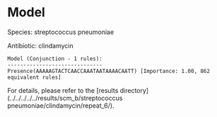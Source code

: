 
# Model

Species: streptococcus pneumoniae

Antibiotic: clindamycin

```
Model (Conjunction - 1 rules):
------------------------------
Presence(AAAAAGTACTCAACCAAATAATAAAACAATT) [Importance: 1.00, 862 equivalent rules]

```

For details, please refer to the [results directory](../../../../../results/scm_b/streptococcus pneumoniae/clindamycin/repeat_6/).

